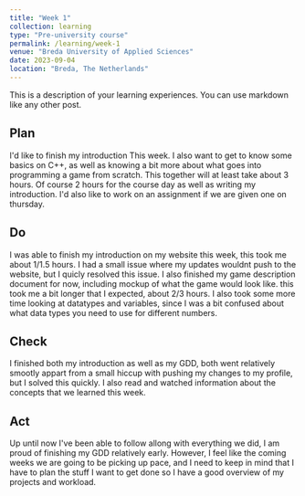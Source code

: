 ```yaml
---
title: "Week 1"
collection: learning
type: "Pre-university course"
permalink: /learning/week-1
venue: "Breda University of Applied Sciences"
date: 2023-09-04
location: "Breda, The Netherlands"
---
```


This is a description of your learning experiences. You can use markdown like any other post.

## Plan

I'd like to finish my introduction This week.
I also want to get to know some basics on C++, as well as knowing a bit more about what goes into programming a game from scratch. This together will at least take about 3 hours. Of course 2 hours for the course day as well as writing my introduction. I'd also like to work on an assignment if we are given one on thursday.


## Do

 I was able to finish my introduction on my website this week, this took me about 1/1.5 hours. I had a small issue where my updates wouldnt push to the website, but I quicly resolved this issue. I also finished my game description document for now, including mockup of what the game would look like. this took me a bit longer that I expected, about 2/3 hours. I also took some more time looking at datatypes and variables, since I was a bit confused about what data types you need to use for different numbers.

## Check

I finished both my introduction as well as my GDD, both went relatively smootly appart from a small hiccup with pushing my changes to my profile, but I solved this quickly. I also read and watched information about the concepts that we learned this week.

## Act

Up until now I've been able to follow allong with everything we did, I am proud of finishing my GDD relatively early. However, I feel like the coming weeks we are going to be picking up pace, and I need to keep in mind that I have to plan the stuff I want to get done so I have a good overview of my projects and workload.